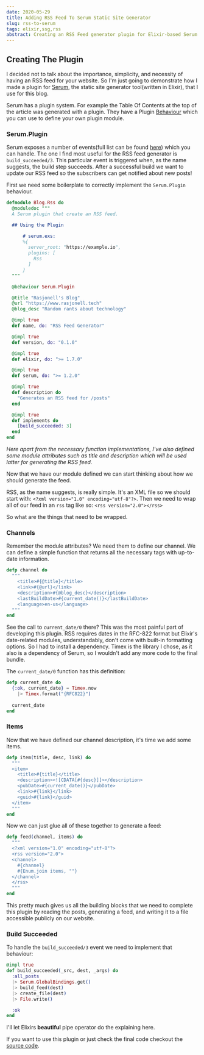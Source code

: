 ```yaml
---
date: 2020-05-29
title: Adding RSS Feed To Serum Static Site Generator
slug: rss-to-serum
tags: elixir,ssg,rss
abstract: Creating an RSS Feed generator plugin for Elixir-based Serum Static Site Generator.
---
```


## Creating The Plugin

I decided not to talk about the importance, simplicity, and necessity of having an RSS feed for your website. So I'm just going to demonstrate how I made a plugin for [Serum](https://github.com/Dalgona/Serum), the static site generator tool(written in Elixir), that I use for this blog.

Serum has a plugin system. For example the Table Of Contents at the top of the article was generated with a plugin. They have a Plugin [Behaviour](https://elixir-lang.org/getting-started/typespecs-and-behaviours.html#behaviours) which you can use to define your own plugin module.

### Serum.Plugin

Serum exposes a number of events(full list can be found [here](https://hexdocs.pm/serum/Serum.Plugin.html#content)) which you can handle. The one I find most useful for the RSS feed generator is `build_succeeded/3`. This particular event is triggered when, as the name suggests, the build step succeeds. After a successful build we want to update our RSS feed so the subscribers can get notified about new posts!

First we need some boilerplate to correctly implement the `Serum.Plugin` behaviour.

```elixir
defmodule Blog.Rss do
  @moduledoc """
  A Serum plugin that create an RSS feed.

  ## Using the Plugin

      # serum.exs:
      %{
        server_root: "https://example.io",
        plugins: [
          Rss
        ]
      }
  """

  @behaviour Serum.Plugin

  @title "Rasjonell's Blog"
  @url "https://www.rasjonell.tech"
  @blog_desc "Random rants about technology"

  @impl true
  def name, do: "RSS Feed Generator"

  @impl true
  def version, do: "0.1.0"

  @impl true
  def elixir, do: ">= 1.7.0"

  @impl true
  def serum, do: ">= 1.2.0"

  @impl true
  def description do
    "Generates an RSS feed for /posts"
  end

  @impl true
  def implements do
    [build_succeeded: 3]
  end
end
```

_Here apart from the necessary function implementations, I've also defined some module attributes such as title and description which will be used latter for generating the RSS feed._

Now that we have our module defined we can start thinking about how we should generate the feed.

RSS, as the name suggests, is really simple.
It's an XML file so we should start with: `<?xml version="1.0" encoding="utf-8"?>`.
Then we need to wrap all of our feed in an `rss` tag like so: `<rss version="2.0"></rss>`

So what are the things that need to be wrapped.

### Channels

Remember the module attributes? We need them to define our channel.
We can define a simple function that returns all the necessary tags with up-to-date information.

```elixir
defp channel do
  """
    <title>#{@title}</title>
    <link>#{@url}</link>
    <description>#{@blog_desc}</description>
    <lastBuildDate>#{current_date()}</lastBuildDate>
    <language>en-us</language>
  """
end
```

See the call to `current_date/0` there? This was the most painful part of developing this plugin. RSS requires dates in the RFC-822 format but Elixir's date-related modules, understandably, don't come with built-in formatting options. So I had to install a dependency. Timex is the library I chose, as it also is a dependency of Serum, so I wouldn't add any more code to the final bundle.

The `current_date/0` function has this definition:
```elixir
defp current_date do
  {:ok, current_date} = Timex.now
    |> Timex.format("{RFC822}")
  
  current_date
end
```

### Items

Now that we have defined our channel description, it's time we add some items.

```elixir
defp item(title, desc, link) do
  """
  <item>
    <title>#{title}</title>
    <description><![CDATA[#{desc}]]></description>
    <pubDate>#{current_date()}</pubDate>
    <link>#{link}</link>
    <guid>#{link}</guid>
  </item>
  """
end
```

Now we can just glue all of these together to generate a feed:

```elixir
defp feed(channel, items) do
  """
  <?xml version="1.0" encoding="utf-8"?>
  <rss version="2.0">
  <channel>
    #{channel}
    #{Enum.join items, ""}
  </channel>
  </rss>
  """
end
```

This pretty much gives us all the building blocks that we need to complete this plugin by reading the posts, generating a feed, and writing it to a file accessible publicly on our website.


### Build Succeeded

To handle the `build_succeeded/3` event we need to implement that behaviour:

```elixir
@impl true
def build_succeeded(_src, dest, _args) do
  :all_posts
  |> Serum.GlobalBindings.get()
  |> build_feed(dest)
  |> create_file(dest)
  |> File.write()

  :ok
end
```

I'll let Elixirs **beautiful** pipe operator do the explaining here.

If you want to use this plugin or just check the final code checkout the [source code](https://github.com/rasjonell/rasjonell.github.io/blob/master/lib/blog/rss.ex).
